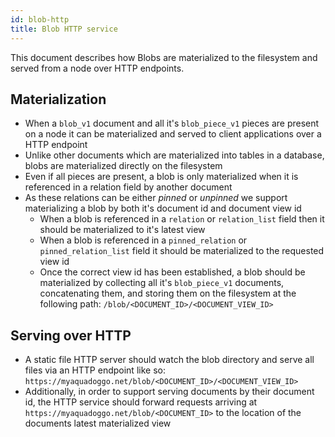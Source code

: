 ```yaml
---
id: blob-http
title: Blob HTTP service
---
```


This document describes how Blobs are materialized to the filesystem and served from a node over HTTP endpoints.

## Materialization

- When a `blob_v1` document and all it's `blob_piece_v1` pieces are present on a node it can be materialized and served to client applications over a HTTP endpoint
- Unlike other documents which are materialized into tables in a database, blobs are materialized directly on the filesystem
- Even if all pieces are present, a blob is only materialized when it is referenced in a relation field by another document
- As these relations can be either _pinned_ or _unpinned_ we support materializing a blob by both it's document id and document view id
    - When a blob is referenced in a `relation` or `relation_list` field then it should be materialized to it's latest view
    - When a blob is referenced in a `pinned_relation` or `pinned_relation_list` field it should be materialized to the requested view id
    - Once the correct view id has been established, a blob should be materialized by collecting all it's `blob_piece_v1` documents, concatenating them, and storing them on the filesystem at the following path: `/blob/<DOCUMENT_ID>/<DOCUMENT_VIEW_ID>`

## Serving over HTTP

- A static file HTTP server should watch the blob directory and serve all files via an HTTP endpoint like so: `https://myaquadoggo.net/blob/<DOCUMENT_ID>/<DOCUMENT_VIEW_ID>`
- Additionally, in order to support serving documents by their document id, the HTTP service should forward requests arriving at `https://myaquadoggo.net/blob/<DOCUMENT_ID>` to the location of the documents latest materialized view
